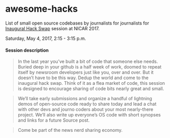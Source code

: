 # awesome-hacks
List of small open source codebases by journalists for journalists for [Inaugural Hack Swap](http://ire.org/events-and-training/event/2702/2988/) session at NICAR 2017.

Saturday, May 4, 2017, 2:15 - 3:15 p.m.

#### Session description

> In the last year you’ve built a bit of code that someone else needs. Buried deep in your github is a half week of work, doomed to repeat itself by newsroom developers just like you, over and over. But it doesn’t have to be this way. Dedup the world and come to the inaugural hack swap. Think of it as a flea market of code, this session is designed to encourage sharing of code bits nearly great and small. 

> We’ll take early submissions and organize a handful of lightning demos of open-source code ready to share today and lead a chat with other devs and journo coders about your most nearly-there project. We’ll also write up everyone’s OS code with short synopses and links for a future Source post.

> Come be part of the news nerd sharing economy.
